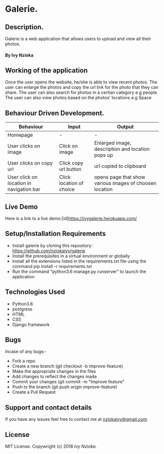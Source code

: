 # Galerie.

## Description.

Galerie is a web application  that allows users to upload and view all their photos.

#### By **Ivy Nzioka**

## Working of the application

Once the user opens the website, he/she is able to view recent photos. The user can enlarge the photos and copy the url link for the photo that they can share. The user can also search for photos in a certian category e.g people. The user can also view photos based on the photos' locations e.g Space

## Behaviour Driven Development.

| Behaviour                                 | Input                       | Output                                                  |
| ----------------------------------------  | --------------------------- | -------------------------------------------             |
| Homepage                                  | -                           | -                                                       |
| User clicks on image                      | Click on  image             | Enlarged image, description and location pops up        |
| User clicks on copy url                   | Click copy url button       | url copied to clipboard                                 |
| User click on location in navigation bar  | Click location of choice    | opens page that show various images of choosen location |

## Live Demo

Here is a link to a live demo:[id]<https://ivygalerie.herokuapp.com/>

## Setup/Installation Requirements

* Install galerie by cloning this repository: <https://github.com/nziokaivy/galerie> 
* Install the prerequisites in a virtual environment or globally
* Install all the extensions listed in the requirements.txt file       using the command pip install -r requirements.txt
* Run the command "python3.6 manage.py runserver" to launch the        application


## Technologies Used
* Python3.6 
* postgress
* HTML
* CSS
* Django framework


## Bugs

Incase of any bugs:-

-   Fork a repo
-   Create a new branch (git checkout -b improve-feature)
-   Make the appropriate changes in the files
-   Add changes to reflect the changes made
-   Commit your changes (git commit -m "Improve feature"
-   Push to the branch (git push origin improve-feature)
-   Create a Pull Request



## Support and contact details

If you have any issues feel free to contact me at nziokaivy@gmail.com.

## License

MIT License. Copywright (c) 2018 _Ivy Nzioka._
